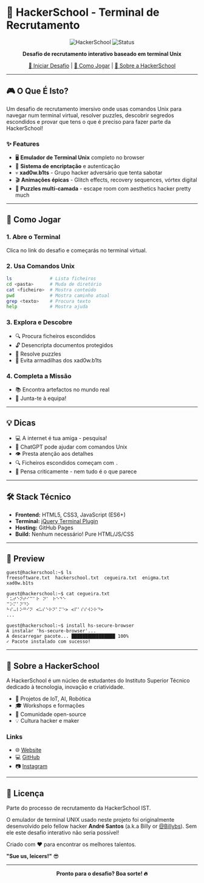 # 🎯 HackerSchool - Terminal de Recrutamento

<div align="center">

![HackerSchool](https://img.shields.io/badge/HackerSchool-IST-blue?style=for-the-badge)
![Status](https://img.shields.io/badge/Status-Active-success?style=for-the-badge)


**Desafio de recrutamento interativo baseado em terminal Unix**

[🚀 Iniciar Desafio](#) | [📖 Como Jogar](#como-jogar) | [🤝 Sobre a HackerSchool](#sobre)

</div>

---

## 🎮 O Que É Isto?

Um desafio de recrutamento imersivo onde usas comandos Unix para navegar num terminal virtual, resolver puzzles, descobrir segredos escondidos e provar que tens o que é preciso para fazer parte da HackerSchool!

### ✨ Features

- 🖥️ **Emulador de Terminal Unix** completo no browser
- 🔐 **Sistema de encriptação** e autenticação
- 💀 **xad0w.b1ts** - Grupo hacker adversário que tenta sabotar
- 🎬 **Animações épicas** - Glitch effects, recovery sequences, vórtex digital
- 🧩 **Puzzles multi-camada** - escape room com aesthetics hacker pretty much

---

## 🎯 Como Jogar

### 1. Abre o Terminal
Clica no link do desafio e começarás no terminal virtual.

### 2. Usa Comandos Unix
```bash
ls              # Lista ficheiros
cd <pasta>      # Muda de diretório
cat <ficheiro>  # Mostra conteúdo
pwd             # Mostra caminho atual
grep <texto>    # Procura texto
help            # Mostra ajuda
```

### 3. Explora e Descobre
- 🔍 Procura ficheiros escondidos
- 🔓 Desencripta documentos protegidos
- 🧩 Resolve puzzles
- 🎯 Evita armadilhas dos xad0w.b1ts

### 4. Completa a Missão
- 📚 Encontra artefactos no mundo real
- 🤝 Junta-te à equipa!

---

## 💡 Dicas

- 💻 A internet é tua amiga - pesquisa!
- 🤖 ChatGPT pode ajudar com comandos Unix
- 👁️ Presta atenção aos detalhes
- 🔍 Ficheiros escondidos começam com `.`
- 🧠 Pensa criticamente - nem tudo é o que parece

---

## 🛠️ Stack Técnico

- **Frontend:** HTML5, CSS3, JavaScript (ES6+)
- **Terminal:** [jQuery Terminal Plugin](https://terminal.jcubic.pl/)
- **Hosting:** GitHub Pages
- **Build:** Nenhum necessário! Pure HTML/JS/CSS

---

## 🎨 Preview

```
guest@hackerschool:~$ ls
freesoftware.txt  hackerschool.txt  cegueira.txt  enigma.txt  xad0w.b1ts

guest@hackerschool:~$ cat cegueira.txt
⠁⠥⠞⠑⠝⠞⠊⠉⠁⠗⠀⠝⠁⠀⠗⠑⠙⠑
⠉⠕⠍⠁⠝⠙⠕
⠓⠎⠤⠇⠕⠛⠊⠝⠀<⠥⠎⠑⠗⠝⠁⠍⠑>⠀<⠏⠁⠎⠎⠺⠕⠗⠙>
...

guest@hackerschool:~$ install hs-secure-browser
A instalar 'hs-secure-browser'...
A descarregar pacote... ████████████████ 100%
✓ Pacote instalado com sucesso!
```

---

## <a name="sobre"></a>🤝 Sobre a HackerSchool

A HackerSchool é um núcleo de estudantes do Instituto Superior Técnico dedicado à tecnologia, inovação e criatividade.

- 🚀 Projetos de IoT, AI, Robótica
- 🎓 Workshops e formações
- 🤝 Comunidade open-source
- 💡 Cultura hacker e maker

### Links

- 🌐 [Website](https://hackerschool.dev)
- 💻 [GitHub](https://github.com/HackerSchool)
- 📷 [Instagram](https://instagram.com/hackerschool.ist)

---

## 📜 Licença

Parte do processo de recrutamento da HackerSchool IST.

O emulador de terminal UNIX usado neste projeto foi originalmente desenvolvido pelo fellow hacker **André Santos** (a.k.a Billy or [@Billybs](https://github.com/Billybs)). Sem ele este desafio interativo não seria possível!

Criado com ❤️ para encontrar os melhores talentos.

**"Sue us, leicers!"** 😎

---

<div align="center">

**Pronto para o desafio? Boa sorte! 🔥**

</div>

